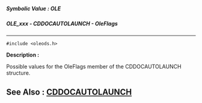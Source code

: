 ##### Symbolic Value : OLE
##### OLE_xxx - CDDOCAUTOLAUNCH - OleFlags
---
```
#include <oleods.h>
```
**Description :**

Possible values for the OleFlags member of the CDDOCAUTOLAUNCH structure.

**See Also :**
[CDDOCAUTOLAUNCH](/reference/Data/CDDOCAUTOLAUNCH)
---
